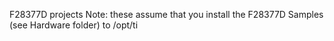 F28377D projects
Note: these assume that you install the F28377D Samples (see Hardware folder)
to /opt/ti
